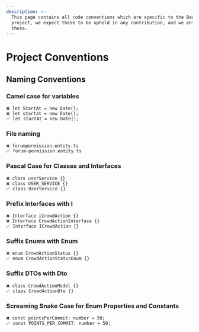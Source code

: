 ```yaml
---
description: >-
  This page contains all code conventions which are specific to the Backend
  project, we expect these to be upheld in any contribution, and we enforce
  these.
---
```


# Project Conventions

## Naming Conventions <a href="#naming-conventions" id="naming-conventions"></a>

### Camel case for variables

```
❌ let StartAt = new Date();
❌ let startat = new Date();
✅ let startAt = new Date();
```

### File naming

```
❌ forumpermission.entity.ts
✅ forum-permission.entity.ts
```

### Pascal Case for Classes and Interfaces

```
❌ class userService {}
❌ class USER_SERVICE {}
✅ class UserService {}
```

### Prefix Interfaces with **I**

```
❌ Interface iCrowdAction {}
❌ Interface CrowdActionInterface {}
✅ Interface ICrowdAction {}
```

### Suffix Enums with **Enum**

```
❌ enum CrowdActionStatus {}
✅ enum CrowdActionStatusEnum {}
```

### Suffix DTOs with **Dto**

```
❌ class CrowdActionModel {}
✅ class CrowdActionDto {}
```

### Screaming Snake Case for Enum Properties and Constants

```
❌ const pointsPerCommit: number = 50;
✅ const POINTS_PER_COMMIT: number = 50;
```
